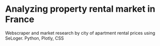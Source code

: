 # Analyzing property rental market in France
Webscraper and market research by city of apartment rental prices using SeLoger. Python, Plotly, CSS

